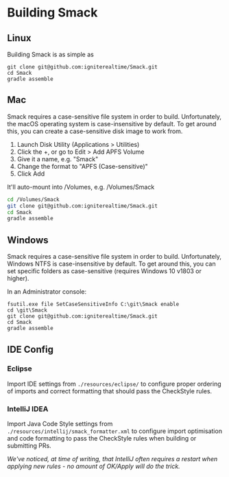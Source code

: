 Building Smack
==============

Linux
-----

Building Smack is as simple as

```
git clone git@github.com:igniterealtime/Smack.git
cd Smack
gradle assemble
```

Mac
---

Smack requires a case-sensitive file system in order to build. Unfortunately, the macOS operating system is case-insensitive by default.
To get around this, you can create a case-sensitive disk image to work from.

1. Launch Disk Utility (Applications > Utilities)
2. Click the +, or go to Edit > Add APFS Volume
3. Give it a name, e.g. "Smack"
4. Change the format to "APFS (Case-sensitive)"
5. Click Add

It'll auto-mount into /Volumes, e.g. /Volumes/Smack

```bash
cd /Volumes/Smack
git clone git@github.com:igniterealtime/Smack.git
cd Smack
gradle assemble
```

Windows
-------

Smack requires a case-sensitive file system in order to build. Unfortunately, Windows NTFS is case-insensitive by default.
To get around this, you can set specific folders as case-sensitive (requires Windows 10 v1803 or higher).

In an Administrator console:

```batch
fsutil.exe file SetCaseSensitiveInfo C:\git\Smack enable
cd \git\Smack
git clone git@github.com:igniterealtime/Smack.git
cd Smack
gradle assemble
```

IDE Config
----------

### Eclipse

Import IDE settings from `./resources/eclipse/` to configure proper ordering of imports and correct formatting that should pass the CheckStyle rules.

### IntelliJ IDEA

Import Java Code Style settings from `./resources/intellij/smack_formatter.xml` to configure import optimisation and code formatting to pass the CheckStyle rules when building or submitting PRs.

_We've noticed, at time of writing, that IntelliJ often requires a restart when applying new rules - no amount of OK/Apply will do the trick._

